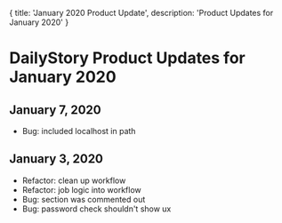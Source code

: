 {
	title: 'January 2020 Product Update',
	description: 'Product Updates for January 2020'
}
# DailyStory Product Updates for January 2020
## January 7, 2020
* Bug: included localhost in path

## January 3, 2020
* Refactor: clean up workflow
* Refactor: job logic into workflow
* Bug: section was commented out
* Bug: password check shouldn't show ux
